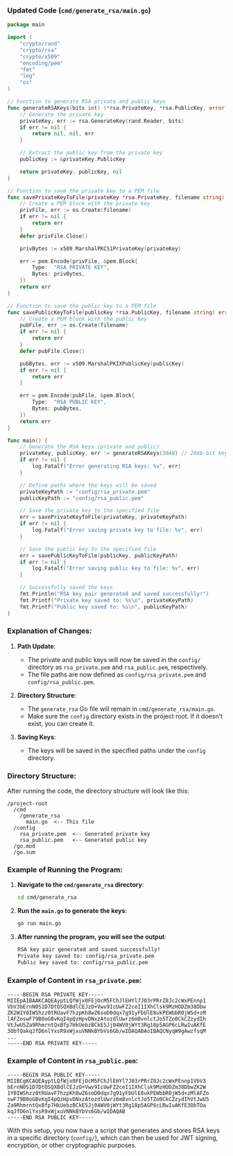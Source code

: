 ### Updated Code (`cmd/generate_rsa/main.go`)

```go
package main

import (
	"crypto/rand"
	"crypto/rsa"
	"crypto/x509"
	"encoding/pem"
	"fmt"
	"log"
	"os"
)

// Function to generate RSA private and public keys
func generateRSAKeys(bits int) (*rsa.PrivateKey, *rsa.PublicKey, error) {
	// Generate the private key
	privateKey, err := rsa.GenerateKey(rand.Reader, bits)
	if err != nil {
		return nil, nil, err
	}

	// Extract the public key from the private key
	publicKey := &privateKey.PublicKey

	return privateKey, publicKey, nil
}

// Function to save the private key to a PEM file
func savePrivateKeyToFile(privateKey *rsa.PrivateKey, filename string) error {
	// Create a PEM block with the private key
	privFile, err := os.Create(filename)
	if err != nil {
		return err
	}
	defer privFile.Close()

	privBytes := x509.MarshalPKCS1PrivateKey(privateKey)

	err = pem.Encode(privFile, &pem.Block{
		Type:  "RSA PRIVATE KEY",
		Bytes: privBytes,
	})
	return err
}

// Function to save the public key to a PEM file
func savePublicKeyToFile(publicKey *rsa.PublicKey, filename string) error {
	// Create a PEM block with the public key
	pubFile, err := os.Create(filename)
	if err != nil {
		return err
	}
	defer pubFile.Close()

	pubBytes, err := x509.MarshalPKIXPublicKey(publicKey)
	if err != nil {
		return err
	}

	err = pem.Encode(pubFile, &pem.Block{
		Type:  "RSA PUBLIC KEY",
		Bytes: pubBytes,
	})
	return err
}

func main() {
	// Generate the RSA keys (private and public)
	privateKey, publicKey, err := generateRSAKeys(2048) // 2048-bit key size
	if err != nil {
		log.Fatalf("Error generating RSA keys: %v", err)
	}

	// Define paths where the keys will be saved
	privateKeyPath := "config/rsa_private.pem"
	publicKeyPath := "config/rsa_public.pem"

	// Save the private key to the specified file
	err = savePrivateKeyToFile(privateKey, privateKeyPath)
	if err != nil {
		log.Fatalf("Error saving private key to file: %v", err)
	}

	// Save the public key to the specified file
	err = savePublicKeyToFile(publicKey, publicKeyPath)
	if err != nil {
		log.Fatalf("Error saving public key to file: %v", err)
	}

	// Successfully saved the keys
	fmt.Println("RSA key pair generated and saved successfully!")
	fmt.Printf("Private key saved to: %s\n", privateKeyPath)
	fmt.Printf("Public key saved to: %s\n", publicKeyPath)
}
```

### Explanation of Changes:
1. **Path Update**: 
   - The private and public keys will now be saved in the `config/` directory as `rsa_private.pem` and `rsa_public.pem`, respectively.
   - The file paths are now defined as `config/rsa_private.pem` and `config/rsa_public.pem`.

2. **Directory Structure**:
   - The `generate_rsa` Go file will remain in `cmd/generate_rsa/main.go`.
   - Make sure the `config` directory exists in the project root. If it doesn't exist, you can create it.

3. **Saving Keys**:
   - The keys will be saved in the specified paths under the `config` directory.

### Directory Structure:

After running the code, the directory structure will look like this:

```
/project-root
  /cmd
    /generate_rsa
      main.go  <-- This file
  /config
    rsa_private.pem  <-- Generated private key
    rsa_public.pem   <-- Generated public key
  /go.mod
  /go.sum
```

### Example of Running the Program:

1. **Navigate to the `cmd/generate_rsa` directory**:
    ```bash
    cd cmd/generate_rsa
    ```

2. **Run the `main.go` to generate the keys**:
    ```bash
    go run main.go
    ```

3. **After running the program, you will see the output**:
    ```bash
    RSA key pair generated and saved successfully!
    Private key saved to: config/rsa_private.pem
    Public key saved to: config/rsa_public.pem
    ```

### Example of Content in `rsa_private.pem`:

```
-----BEGIN RSA PRIVATE KEY-----
MIIEpAIBAAKCAQEAyptLQfWjx0FEjOcM5FChJlEHYl7J03rPRrZ8Jc2cWxPEnnp1
VbV3bErnN0S1D7DtOSQXBdlCEJzO+Vwv9IcUwFZ2ceI1IXhClsk9MzHODZm38Dbw
ZK2W1Y0IWShzz0tRUavF7hzpKh8wZ6soD0dqx7g91yFbUlE8ukPEWbbR0jW5d+zM
lAFZoswF79B0oGBvKqI4pQzHpvDNxzAtozdlUwrz6m8vnlctJo5TZo0CkCZzydIh
VtJwU5Za9RhmrntQxBfp7HkUebzBCkE5Jj04WV0jWYt3Rg18p5AGP6cLRwIuAKfE
3ObTOakqJfD6nlYxsR9xWjxuVNNkBYbVs6Gb/wIDAQABAoIBAQCNyqW9gAwzfsqM
...
-----END RSA PRIVATE KEY-----
```

### Example of Content in `rsa_public.pem`:

```
-----BEGIN RSA PUBLIC KEY-----
MIIBCgKCAQEAyptLQfWjx0FEjOcM5FChJlEHYl7J03rPRrZ8Jc2cWxPEnnp1VbV3
bErnN0S1D7DtOSQXBdlCEJzO+Vwv9IcUwFZ2ceI1IXhClsk9MzHODZm38DbwZK2W
1Y0IWShzz0tRUavF7hzpKh8wZ6soD0dqx7g91yFbUlE8ukPEWbbR0jW5d+zMlAFZo
swF79B0oGBvKqI4pQzHpvDNxzAtozdlUwrz6m8vnlctJo5TZo0CkCZzydIhVtJwU5
Za9RhmrntQxBfp7HkUebzBCkE5Jj04WV0jWYt3Rg18p5AGP6cLRwIuAKfE3ObTOa
kqJfD6nlYxsR9xWjxuVNNkBYbVs6Gb/wIDAQAB
-----END RSA PUBLIC KEY-----
```

With this setup, you now have a script that generates and stores RSA keys in a specific directory (`config/`), which can then be used for JWT signing, encryption, or other cryptographic purposes.
